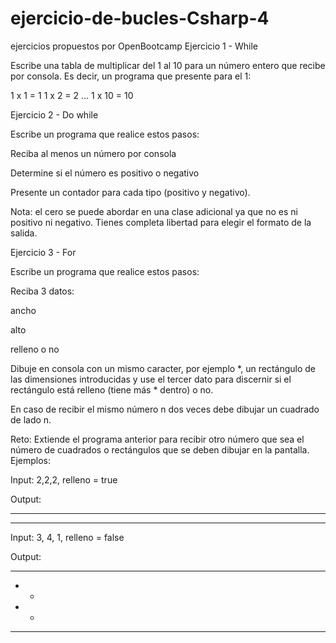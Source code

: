 # ejercicio-de-bucles-Csharp-4

ejercicios propuestos por OpenBootcamp
Ejercicio 1 - While

Escribe una tabla de multiplicar del 1 al 10 para un número entero que recibe por consola. Es decir, un programa que presente para el 1:

1 x 1 = 1
1 x 2 = 2
…
1 x 10 = 10

Ejercicio 2 - Do while

Escribe un programa que realice estos pasos:

Reciba al menos un número por consola

Determine si el número es positivo o negativo

Presente un contador para cada tipo (positivo y negativo).

Nota: el cero se puede abordar en una clase adicional ya que no es ni positivo ni negativo. Tienes completa libertad para elegir el formato de la salida.

Ejercicio 3 - For

Escribe un programa que realice estos pasos:

Reciba 3 datos:

ancho

alto

relleno o no

Dibuje en consola con un mismo caracter, por ejemplo *, un rectángulo de las dimensiones introducidas y use el tercer dato para discernir si el rectángulo está relleno (tiene más * dentro) o no.

En caso de recibir el mismo número n dos veces debe dibujar un cuadrado de lado n.

Reto: Extiende el programa anterior para recibir otro número que sea el número de cuadrados o rectángulos que se deben dibujar en la pantalla. Ejemplos:

Input: 2,2,2, relleno = true

Output:

** **

** **

Input: 3, 4, 1, relleno = false

Output:

***

* *

* *

***
